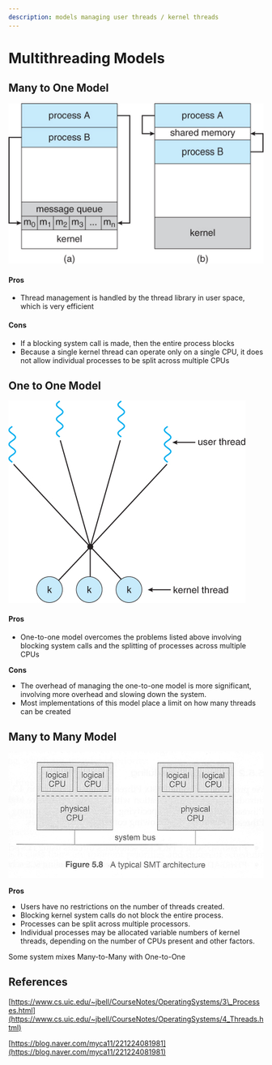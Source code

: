 ```yaml
---
description: models managing user threads / kernel threads
---
```


# Multithreading Models

## Many to One Model

![](../.gitbook/assets/image%20%2823%29.png)

#### Pros

* Thread management is handled by the thread library in user space, which is very efficient

#### Cons

* If a blocking system call is made, then the entire process blocks
* Because a single kernel thread can operate only on a single CPU, it does not allow individual processes to be split across multiple CPUs

## One to One Model

![](../.gitbook/assets/image%20%2824%29.png)

#### Pros

* One-to-one model overcomes the problems listed above involving blocking system calls and the splitting of processes across multiple CPUs

**Cons**

* The overhead of managing the one-to-one model is more significant, involving more overhead and slowing down the system.
* Most implementations of this model place a limit on how many threads can be created

## Many to Many Model

![](../.gitbook/assets/image%20%2826%29.png)

**Pros**

* Users have no restrictions on the number of threads created.
* Blocking kernel system calls do not block the entire process.
* Processes can be split across multiple processors.
* Individual processes may be allocated variable numbers of kernel threads, depending on the number of CPUs present and other factors.

Some system mixes Many-to-Many with One-to-One

## References

[https://www.cs.uic.edu/~jbell/CourseNotes/OperatingSystems/3\_Processes.html](https://www.cs.uic.edu/~jbell/CourseNotes/OperatingSystems/4_Threads.html)

[https://blog.naver.com/myca11/221224081981](https://blog.naver.com/myca11/221224081981)

